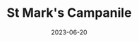 ---
title: "St Mark's Campanile"
excerpt: ""
date: 2023-06-20
header:
  overlay_image: /venice/clocktower-3v1.jpg
---